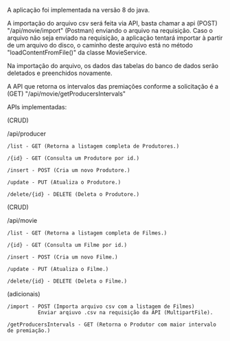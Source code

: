 A aplicação foi implementada na versão 8 do java.

A importação do arquivo csv será feita via API, 
basta chamar a api (POST) "/api/movie/import" (Postman) enviando o arquivo na requisição.
Caso o arquivo não seja enviado na requisição, a aplicação tentará importar à partir de um arquivo do disco, 
o caminho deste arquivo está no método "loadContentFromFile()" da classe MovieService.

Na importação do arquivo, os dados das tabelas do banco de dados serão deletados e preenchidos novamente.

A API que retorna os intervalos das premiações conforme a solicitação é a (GET) "/api/movie/getProducersIntervals"

APIs implementadas:

(CRUD)

/api/producer

    /list - GET (Retorna a listagem completa de Produtores.)
    
    /{id} - GET (Consulta um Produtore por id.)
    
    /insert - POST (Cria um novo Produtore.)
    
    /update - PUT (Atualiza o Produtore.)
    
    /delete/{id} - DELETE (Deleta o Produtore.)
    

(CRUD)

/api/movie

    /list - GET (Retorna a listagem completa de Filmes.)
    
    /{id} - GET (Consulta um Filme por id.)
    
    /insert - POST (Cria um novo Filme.)
    
    /update - PUT (Atualiza o Filme.)
    
    /delete/{id} - DELETE (Deleta o Filme.)

(adicionais)

    /import - POST (Importa arquivo csv com a listagem de Filmes)
              Enviar arqiuvo .csv na requisição da API (MultipartFile).
              
    /getProducersIntervals - GET (Retorna o Produtor com maior intervalo de premiação.)
    

